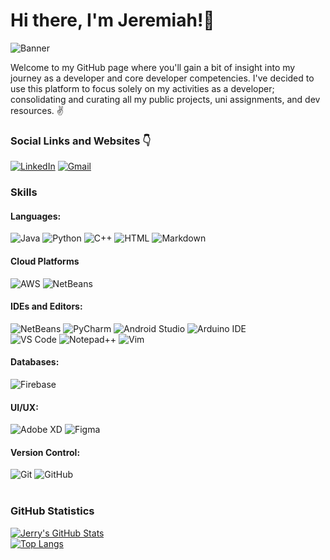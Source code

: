 # Hi there, I'm Jeremiah!👋
![Banner](https://imgur.com/a/m8QrP1I)

Welcome to my GitHub page where you'll gain a bit of insight into my journey as a developer and core developer competencies. I've decided to use this platform to focus solely on my activities as a developer; consolidating and curating all my public projects, uni assignments, and dev resources. ✌️ 


### Social Links and Websites 👇
<a href="https://www.linkedin.com/in/jeremiah-dudun-henry/">![LinkedIn](https://img.shields.io/badge/LinkedIn-0077B5?style=for-the-badge&logo=linkedin&logoColor=white)</a>
<a href="mailto:jeremiah.dudun99@gmail.com">![Gmail](https://img.shields.io/badge/Gmail-D14836?style=for-the-badge&logo=gmail&logoColor=white)</a>



### Skills
#### Languages:
![Java](https://img.shields.io/badge/Java-ED8B00?style=for-the-badge&logo=java&logoColor=white)
![Python](https://img.shields.io/badge/Python-3776AB?style=for-the-badge&logo=python&logoColor=white)
![C++](https://img.shields.io/badge/C%2B%2B-00599C?style=for-the-badge&logo=c%2B%2B&logoColor=white)
![HTML](https://img.shields.io/badge/HTML5-E34F26?style=for-the-badge&logo=html5&logoColor=white)
![Markdown](https://img.shields.io/badge/Markdown-000000?style=for-the-badge&logo=markdown&logoColor=white)

#### Cloud Platforms
![AWS](https://img.shields.io/badge/Amazon_AWS-232F3E?style=for-the-badge&logo=amazon-aws&logoColor=white)
![NetBeans](https://img.shields.io/badge/microsoft%20azure-0089D6?style=for-the-badge&logo=microsoft-azure&logoColor=white)

#### IDEs and Editors:
![NetBeans](https://img.shields.io/static/v1?style=for-the-badge&message=Apache+NetBeans+IDE&color=cyan&logo=Apache+NetBeans+IDE&logoColor=red&label=)
![PyCharm](https://img.shields.io/badge/pycharm-143?style=for-the-badge&logo=pycharm&logoColor=black&color=black&labelColor=green)
![Android Studio](https://img.shields.io/badge/Android_Studio-3DDC84?style=for-the-badge&logo=android-studio&logoColor=white)
![Arduino IDE](https://img.shields.io/badge/Arduino_IDE-00979D?style=for-the-badge&logo=arduino&logoColor=white)<br>
![VS Code](https://img.shields.io/badge/Visual_Studio_Code-0078D4?style=for-the-badge&logo=visual%20studio%20code&logoColor=white)
![Notepad++](https://img.shields.io/badge/Notepad++-90E59A.svg?style=for-the-badge&logo=notepad%2B%2B&logoColor=black)
![Vim](https://img.shields.io/badge/VIM-%2311AB00.svg?&style=for-the-badge&logo=vim&logoColor=white)

#### Databases:
![Firebase](https://img.shields.io/badge/firebase-ffca28?style=for-the-badge&logo=firebase&logoColor=black)

#### UI/UX:
![Adobe XD](https://img.shields.io/badge/Adobe%20XD-FF61F6?style=for-the-badge&logo=Adobe%20XD&logoColor=white)
![Figma](https://img.shields.io/badge/Figma-F24E1E?style=for-the-badge&logo=figma&logoColor=white)

#### Version Control:
![Git](https://img.shields.io/badge/Git-F05032?style=for-the-badge&logo=git&logoColor=white)
![GitHub](https://img.shields.io/badge/GitHub-100000?style=for-the-badge&logo=github&logoColor=white)
<br>
<br>
### GitHub Statistics
[![Jerry's GitHub Stats](https://github-readme-stats.vercel.app/api?username=jerrykingbob&theme=radical&show_icons=true)](https://github.com/anuraghazra/github-readme-stats)
<br>
[![Top Langs](https://github-readme-stats.vercel.app/api/top-langs/?username=jerrykingbob&theme=synthwave&show_icons=true)](https://github.com/anuraghazra/github-readme-stats)




